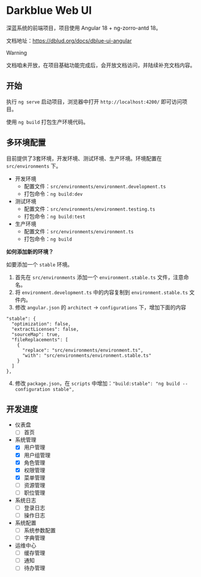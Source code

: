 # Darkblue Web UI

深蓝系统的前端项目，项目使用 Angular 18 + ng-zorro-antd 18。

文档地址：https://dblud.org/docs/dblue-ui-angular

> [!warning]
> 文档咱未开放，在项目基础功能完成后，会开放文档访问，并陆续补充文档内容。

## 开始


执行 `ng serve` 启动项目，浏览器中打开 `http://localhost:4200/` 即可访问项目。

使用 `ng build` 打包生产环境代码。

## 多环境配置

目前提供了3套环境，开发环境、测试环境、生产环境。环境配置在 `src/environments` 下。

- 开发环境
  - 配置文件：`src/environments/environment.development.ts`
  - 打包命令：`ng build:dev`
- 测试环境
  - 配置文件：`src/environments/environment.testing.ts`
  - 打包命令：`ng build:test`
- 生产环境
  - 配置文件：`src/environments/environment.ts`
  - 打包命令：`ng build`

**如何添加新的环境？**

如要添加一个 `stable` 环境。 

1. 首先在 `src/environments` 添加一个 `environment.stable.ts` 文件，注意命名。
2. 将 `environment.development.ts` 中的内容复制到 `environment.stable.ts` 文件内。
3. 修改 `angular.json` 的 `architect` -> `configurations` 下，增加下面的内容
  ```
  "stable": {
    "optimization": false,
    "extractLicenses": false,
    "sourceMap": true,
    "fileReplacements": [
      {
        "replace": "src/environments/environment.ts",
        "with": "src/environments/environment.stable.ts"
      }
    ]
  },
  ```
4. 修改 `package.json`，在 `scripts` 中增加：`"build:stable": "ng build --configuration stable",`

## 开发进度

- 仪表盘
  - [ ] 首页
- 系统管理
  - [x] 用户管理
  - [x] 用户组管理
  - [x] 角色管理
  - [x] 权限管理
  - [x] 菜单管理
  - [ ] 资源管理
  - [ ] 职位管理
- 系统日志
  - [ ] 登录日志
  - [ ] 操作日志
- 系统配置
  - [ ] 系统参数配置
  - [ ] 字典管理
- 运维中心
  - [ ] 缓存管理
  - [ ] 通知
  - [ ] 待办管理
